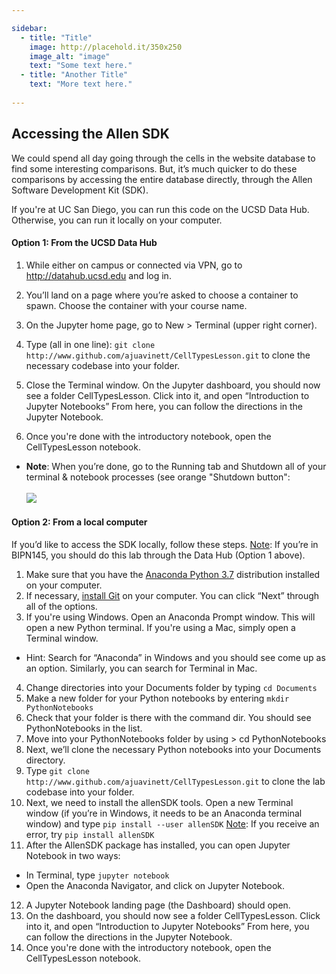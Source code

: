 ```yaml
---

sidebar:
  - title: "Title"
    image: http://placehold.it/350x250
    image_alt: "image"
    text: "Some text here."
  - title: "Another Title"
    text: "More text here."
    
---
```


##  Accessing the Allen SDK
We could spend all day going through the cells in the website database to find some interesting comparisons. But, it’s much quicker to do these comparisons by accessing the entire database directly, through the Allen Software Development Kit (SDK).

If you're at UC San Diego, you can run this code on the UCSD Data Hub. Otherwise, you can run it locally on your computer.

#### Option 1: From the UCSD Data Hub
1. While either on campus or connected via VPN, go to <a href="http://datahub.ucsd.edu">http://datahub.ucsd.edu</a> and log in.

2. You’ll land on a page where you’re asked to choose a container to spawn. Choose the container with your course name.

3. On the Jupyter home page, go to New > Terminal (upper right corner).

4. Type (all in one line): ```git clone http://www.github.com/ajuavinett/CellTypesLesson.git```
to clone the necessary codebase into your folder.

5. Close the Terminal window. On the Jupyter dashboard, you should now see a folder CellTypesLesson. Click into it, and open “Introduction to Jupyter Notebooks” From here, you can follow the directions in the Jupyter Notebook.

6. Once you're done with the introductory notebook, open the CellTypesLesson notebook.
* <b>Note</b>: When you’re done, go to the Running tab and Shutdown all of your terminal & notebook processes (see orange "Shutdown button":<br><br>
![](https://github.com/ajuavinett/CellTypesLesson/blob/master/docs/close_notebooks.png?raw=true)

#### Option 2: From a local computer
If you’d like to access the SDK locally, follow these steps. 
<u>Note</u>: If you’re in BIPN145, you should do this lab through the Data Hub (Option 1 above).

1. Make sure that you have the <a href="https://www.anaconda.com/download/">Anaconda Python 3.7</a> distribution installed on your computer.
2. If necessary, <a href="https://git-scm.com/download/win">install Git</a> on your computer. You can click “Next” through all of the options.
3. If you're using Windows. Open an Anaconda Prompt window. This will open a new Python terminal. If you're using a Mac, simply open a Terminal window.
* Hint: Search for “Anaconda” in Windows and you should see come up as an option. Similarly, you can search for Terminal in Mac.
4. Change directories into your Documents folder by typing `cd Documents`
5. Make a new folder for your Python notebooks by entering  `mkdir PythonNotebooks`
6. Check that your folder is there with the command dir. You should see PythonNotebooks in the list.
7. Move into your PythonNotebooks folder by using > cd PythonNotebooks
8. Next, we’ll clone the necessary Python notebooks into your Documents directory.
9. Type  `git clone http://www.github.com/ajuavinett/CellTypesLesson.git`
to clone the lab codebase into your folder.
10. Next, we need to install the allenSDK tools. Open a new Terminal window (if you’re in Windows, it needs to be an Anaconda terminal window) and type 
`pip install --user allenSDK`
<u>Note</u>: If you receive an error, try `pip install allenSDK`
11. After the AllenSDK package has installed, you can open Jupyter Notebook in two ways:
* In Terminal,  type `jupyter notebook`
* Open the Anaconda Navigator, and click on Jupyter Notebook.
12. A Jupyter Notebook landing page (the Dashboard) should open.
13. On the dashboard, you should now see a folder CellTypesLesson. Click into it, and open “Introduction to Jupyter Notebooks” From here, you can follow the directions in the Jupyter Notebook.
14. Once you're done with the introductory notebook, open the CellTypesLesson notebook.
